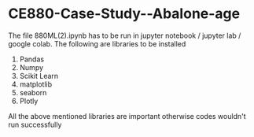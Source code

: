 # CE880-Case-Study--Abalone-age

The file 880ML(2).ipynb has to be run in jupyter notebook / jupyter lab / google colab. 
The following are libraries to be installed 
1. Pandas
2. Numpy
3. Scikit Learn
4. matplotlib
5. seaborn
6. Plotly

All the above mentioned libraries are important otherwise codes wouldn't run successfully 

